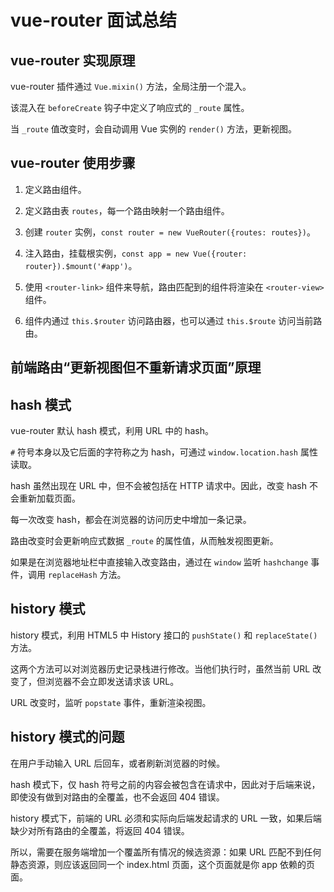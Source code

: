 # vue-router 面试总结

## vue-router 实现原理

vue-router 插件通过 `Vue.mixin()` 方法，全局注册一个混入。

该混入在 `beforeCreate` 钩子中定义了响应式的 `_route` 属性。

当 `_route` 值改变时，会自动调用 Vue 实例的 `render()` 方法，更新视图。

## vue-router 使用步骤

1. 定义路由组件。

2. 定义路由表 `routes`，每一个路由映射一个路由组件。

3. 创建 `router` 实例，`const router = new VueRouter({routes: routes})`。

4. 注入路由，挂载根实例，`const app = new Vue({router: router}).$mount('#app')`。

5. 使用 `<router-link>` 组件来导航，路由匹配到的组件将渲染在 `<router-view>` 组件。

6. 组件内通过 `this.$router` 访问路由器，也可以通过 `this.$route` 访问当前路由。

## 前端路由“更新视图但不重新请求页面”原理

## hash 模式

vue-router 默认 hash 模式，利用 URL 中的 hash。

`#` 符号本身以及它后面的字符称之为 hash，可通过 `window.location.hash` 属性读取。

hash 虽然出现在 URL 中，但不会被包括在 HTTP 请求中。因此，改变 hash 不会重新加载页面。

每一次改变 hash，都会在浏览器的访问历史中增加一条记录。

路由改变时会更新响应式数据 `_route` 的属性值，从而触发视图更新。

如果是在浏览器地址栏中直接输入改变路由，通过在 `window` 监听 `hashchange` 事件，调用 `replaceHash` 方法。

## history 模式

history 模式，利用 HTML5 中 History 接口的 `pushState()` 和 `replaceState()` 方法。

这两个方法可以对浏览器历史记录栈进行修改。当他们执行时，虽然当前 URL 改变了，但浏览器不会立即发送请求该 URL。

URL 改变时，监听 `popstate` 事件，重新渲染视图。

## history 模式的问题

在用户手动输入 URL 后回车，或者刷新浏览器的时候。

hash 模式下，仅 hash 符号之前的内容会被包含在请求中，因此对于后端来说，即使没有做到对路由的全覆盖，也不会返回 404 错误。

history 模式下，前端的 URL 必须和实际向后端发起请求的 URL 一致，如果后端缺少对所有路由的全覆盖，将返回 404 错误。

所以，需要在服务端增加一个覆盖所有情况的候选资源：如果 URL 匹配不到任何静态资源，则应该返回同一个 index.html 页面，这个页面就是你 app 依赖的页面。
